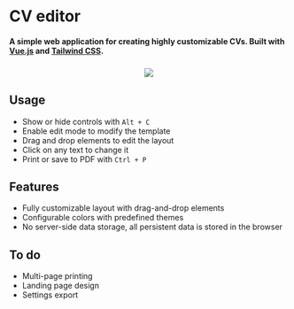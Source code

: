 # CV editor

#### A simple web application for creating highly customizable CVs. Built with [Vue.js](https://vuejs.org/) and [Tailwind CSS](https://tailwindcss.com/).

<!--suppress HtmlDeprecatedAttribute -->
<h3 align="center">
    
[![](https://img.shields.io/badge/Firebase_website-2dc02d)](https://cv-template-9f6e4.firebaseapp.com)

</h3>

## Usage
 - Show or hide controls with `Alt + C`
 - Enable edit mode to modify the template
 - Drag and drop elements to edit the layout
 - Click on any text to change it
 - Print or save to PDF with `Ctrl + P`

## Features
 - Fully customizable layout with drag-and-drop elements
 - Configurable colors with predefined themes
 - No server-side data storage, all persistent data is stored in the browser

## To do
- Multi-page printing
- Landing page design
- Settings export